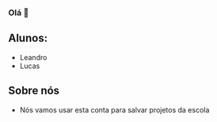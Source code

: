 ### Olá 👋
## Alunos:
- Leandro
- Lucas

## Sobre nós 
- Nós vamos usar esta conta para salvar projetos da escola
